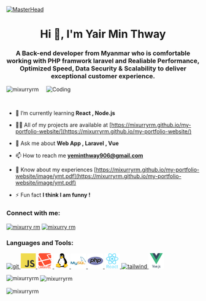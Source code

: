 [![MasterHead](https://1.bp.blogspot.com/-7A4WynwLsMw/XbBpCXG8fHI/AAAAAAAAMt4/uOa1bpLskYgrwGbllhSu2SDj_Mig8SXJQCLcBGAsYHQ/s1600/2000_600px.gif)](https://github.com/MixurryRm)
<h1 align="center">Hi 👋, I'm Yair Min Thway</h1>
<h3 align="center">A Back-end developer from Myanmar who is comfortable working with PHP framwork laravel and Realiable Performance, Optimized Speed, Data Security & Scalability to deliver exceptional customer experience.</h3>

<img align="right" alt="Coding" width="400" src="https://cdn.dribbble.com/users/1162077/screenshots/3848914/programmer.gif">

<p align="left"> <img src="https://komarev.com/ghpvc/?username=mixurryrm&label=Profile%20views&color=0e75b6&style=flat" alt="mixurryrm" /> </p>

<p align="left"> <a href="https://twitter.com/" target="blank"><img src="https://img.shields.io/twitter/follow/?logo=twitter&style=for-the-badge" alt="" /></a> </p>

- 🌱 I’m currently learning **React , Node.js**

- 👨‍💻 All of my projects are available at [https://mixurryrm.github.io/my-portfolio-website/](https://mixurryrm.github.io/my-portfolio-website/)

- 💬 Ask me about **Web App , Laravel , Vue**

- 📫 How to reach me **yeminthway906@gmail.com**

- 📄 Know about my experiences [https://mixurryrm.github.io/my-portfolio-website/image/ymt.pdf](https://mixurryrm.github.io/my-portfolio-website/image/ymt.pdf)

- ⚡ Fun fact **I think I am funny !**

<h3 align="left">Connect with me:</h3>
<p align="left">
<a href="https://linkedin.com/in/mixurry rm" target="blank"><img align="center" src="https://raw.githubusercontent.com/rahuldkjain/github-profile-readme-generator/master/src/images/icons/Social/linked-in-alt.svg" alt="mixurry rm" height="30" width="40" /></a>
<a href="https://fb.com/mixurry rm" target="blank"><img align="center" src="https://raw.githubusercontent.com/rahuldkjain/github-profile-readme-generator/master/src/images/icons/Social/facebook.svg" alt="mixurry rm" height="30" width="40" /></a>
</p>

<h3 align="left">Languages and Tools:</h3>
<p align="left"> <a href="https://git-scm.com/" target="_blank" rel="noreferrer"> <img src="https://www.vectorlogo.zone/logos/git-scm/git-scm-icon.svg" alt="git" width="40" height="40"/> </a> <a href="https://developer.mozilla.org/en-US/docs/Web/JavaScript" target="_blank" rel="noreferrer"> <img src="https://raw.githubusercontent.com/devicons/devicon/master/icons/javascript/javascript-original.svg" alt="javascript" width="40" height="40"/> </a> <a href="https://laravel.com/" target="_blank" rel="noreferrer"> <img src="https://raw.githubusercontent.com/devicons/devicon/master/icons/laravel/laravel-plain-wordmark.svg" alt="laravel" width="40" height="40"/> </a> <a href="https://www.linux.org/" target="_blank" rel="noreferrer"> <img src="https://raw.githubusercontent.com/devicons/devicon/master/icons/linux/linux-original.svg" alt="linux" width="40" height="40"/> </a> <a href="https://www.mysql.com/" target="_blank" rel="noreferrer"> <img src="https://raw.githubusercontent.com/devicons/devicon/master/icons/mysql/mysql-original-wordmark.svg" alt="mysql" width="40" height="40"/> </a> <a href="https://www.php.net" target="_blank" rel="noreferrer"> <img src="https://raw.githubusercontent.com/devicons/devicon/master/icons/php/php-original.svg" alt="php" width="40" height="40"/> </a> <a href="https://reactjs.org/" target="_blank" rel="noreferrer"> <img src="https://raw.githubusercontent.com/devicons/devicon/master/icons/react/react-original-wordmark.svg" alt="react" width="40" height="40"/> </a> <a href="https://tailwindcss.com/" target="_blank" rel="noreferrer"> <img src="https://www.vectorlogo.zone/logos/tailwindcss/tailwindcss-icon.svg" alt="tailwind" width="40" height="40"/> </a> <a href="https://vuejs.org/" target="_blank" rel="noreferrer"> <img src="https://raw.githubusercontent.com/devicons/devicon/master/icons/vuejs/vuejs-original-wordmark.svg" alt="vuejs" width="40" height="40"/> </a> </p>

<p><img align="left" src="https://github-readme-stats.vercel.app/api/top-langs?username=mixurryrm&show_icons=true&locale=en&layout=compact" alt="mixurryrm" /></p>

<p>&nbsp;<img align="center" src="https://github-readme-stats.vercel.app/api?username=mixurryrm&show_icons=true&locale=en" alt="mixurryrm" /></p>

<p><img align="center" src="https://github-readme-streak-stats.herokuapp.com/?user=mixurryrm&" alt="mixurryrm" /></p>

